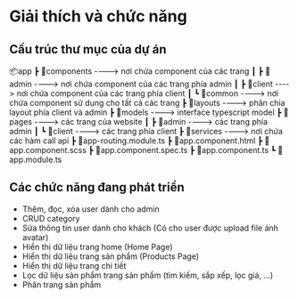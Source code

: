 # Giải thích và chức năng

## Cấu trúc thư mục của dự án

📦app
┣ 📂components ----> nơi chứa component của các trang
┃ ┣ 📂admin ----> nơi chứa component của các trang phía admin
┃ ┣ 📂client ----> nơi chứa component của các trang phía client
┃ ┗ 📂common ----> nơi chứa component sử dụng cho tất cả các trang
┣ 📂layouts ----> phân chia layout phía client và admin
┣ 📂models ----> interface typescript model
┣ 📂pages ----> các trang của website
┃ ┣ 📂admin ----> các trang phía admin
┃ ┗ 📂client ----> các trang phía client
┣ 📂services ----> nơi chứa các hàm call api
┣ 📜app-routing.module.ts
┣ 📜app.component.html
┣ 📜app.component.scss
┣ 📜app.component.spec.ts
┣ 📜app.component.ts
┗ 📜app.module.ts

## Các chức năng đang phát triển

- Thêm, đọc, xóa user dành cho admin
- CRUD category
- Sửa thông tin user danh cho khách (Có cho user được upload file ảnh avatar)
- Hiển thị dữ liệu trang home (Home Page)
- Hiển thị dữ liệu trang sản phẩm (Products Page)
- Hiển thị dữ liệu trang chi tiết
- Lọc dữ liệu sản phẩm trang sản phẩm (tìm kiếm, sắp xếp, lọc giá, ...)
- Phân trang sản phẩm
